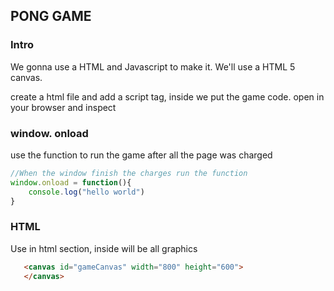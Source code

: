 ## PONG GAME 

### Intro
We gonna use a HTML and Javascript to make it.
We'll use a HTML 5 canvas.

create a html file and add a script tag, inside we put the game code.
open in your browser and inspect

### window. onload
use the function to run the game after all the page was charged
```js
//When the window finish the charges run the function
window.onload = function(){
    console.log("hello world")
}
```
### HTML <canvas>
Use in html section, inside will be all graphics 
```html
   <canvas id="gameCanvas" width="800" height="600">
   </canvas> 
```





